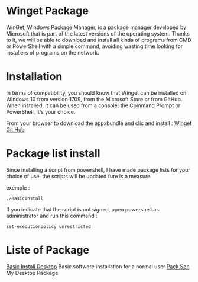 # Winget Package

WinGet, Windows Package Manager, is a package manager developed by Microsoft that is part of the latest versions of the operating system. Thanks to it, we will be able to download and install all kinds of programs from CMD or PowerShell with a simple command, avoiding wasting time looking for installers of programs on the network.


# Installation
In terms of compatibility, you should know that Winget can be installed on Windows 10 from version 1709, from the Microsoft Store or from GitHub. When installed, it can be used from a console: the Command Prompt or PowerShell, it's your choice.

From your browser to download the appxbundle and clic and install :
[Winget Git Hub](https://github.com/microsoft/winget-cli/releases)

# Package list install
Since installing a script from powershell, I have made package lists for your choice of use, the scripts will be updated fure is a measure.

exemple :

    ./BasicInstall


 
If you indicate that the script is not signed, open powershell as administrator and run this command :

    set-executionpolicy unrestricted

# Liste of Package
[Basic Install Desktop](https://github.com/aurelson101/scriptinstall/blob/main/windows/winget/BasicInstall.ps1) Basic software installation for a normal user
[Pack Son](https://github.com/aurelson101/scriptinstall/blob/main/windows/winget/PackSon.ps1) My Desktop Package
